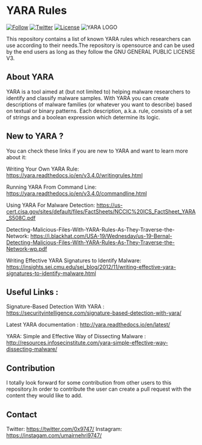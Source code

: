 # YARA Rules

[![Follow](https://img.shields.io/github/followers/umair9747?label=Follow&style=social)](https://github.com/umair9747/)
[![Twitter](https://img.shields.io/twitter/url?label=Twitter&style=social&url=https%3A%2F%2Ftwitter.com%2F0x9747%2F)](https://twitter.com/0x9747/)
[![License](https://img.shields.io/badge/license-GPL--3.0-blue)](https://github.com/umair9747/yara-rules/blob/master/LICENSE)
![YARA LOGO](https://blog.malwarebytes.com/wp-content/uploads/2017/09/yaralogo.jpg)

This repository contains a list of known YARA rules which researchers can use according to their needs.The repository is opensource and can be used by the end users as long as they follow the GNU GENERAL PUBLIC LICENSE V3.

## About YARA 
YARA is a tool aimed at (but not limited to) helping malware researchers to identify and classify malware samples. With YARA you can create descriptions of malware families (or whatever you want to describe) based on textual or binary patterns. Each description, a.k.a. rule, consists of a set of strings and a boolean expression which determine its logic.

## New to YARA ?

You can check these links if you are new to YARA and want to learn more about it:

Writing Your Own YARA Rule: https://yara.readthedocs.io/en/v3.4.0/writingrules.html

Running YARA From Command Line: https://yara.readthedocs.io/en/v3.4.0/commandline.html

Using YARA For Malware Detection: https://us-cert.cisa.gov/sites/default/files/FactSheets/NCCIC%20ICS_FactSheet_YARA_S508C.pdf

Detecting-Malicious-Files-With-YARA-Rules-As-They-Traverse-the-Network: https://i.blackhat.com/USA-19/Wednesday/us-19-Bernal-Detecting-Malicious-Files-With-YARA-Rules-As-They-Traverse-the-Network-wp.pdf

Writing Effective YARA Signatures to Identify Malware:  https://insights.sei.cmu.edu/sei_blog/2012/11/writing-effective-yara-signatures-to-identify-malware.html

## Useful Links :

Signature-Based Detection With YARA : https://securityintelligence.com/signature-based-detection-with-yara/

Latest YARA documentation : http://yara.readthedocs.io/en/latest/

YARA: Simple and Effective Way of Dissecting Malware : http://resources.infosecinstitute.com/yara-simple-effective-way-dissecting-malware/

## Contribution
I totally look forward for some contribution from other users to this repository.In order to contribute the user can create a pull request with the content they would like to add.

## Contact 
Twitter: https://twitter.com/0x9747/
Instagram: https://instagam.com/umairnehri9747/
